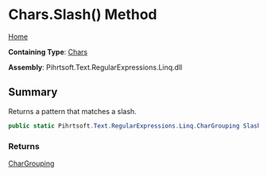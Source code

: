 # Chars\.Slash\(\) Method

[Home](../../../../../../README.md)

**Containing Type**: [Chars](../README.md)

**Assembly**: Pihrtsoft\.Text\.RegularExpressions\.Linq\.dll

## Summary

Returns a pattern that matches a slash\.

```csharp
public static Pihrtsoft.Text.RegularExpressions.Linq.CharGrouping Slash()
```

### Returns

[CharGrouping](../../CharGrouping/README.md)

